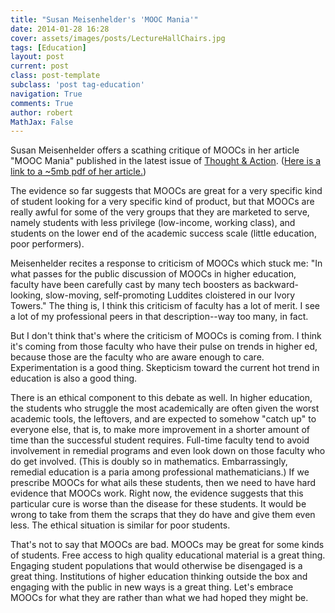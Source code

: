 ```yaml
---
title: "Susan Meisenhelder's 'MOOC Mania'"
date: 2014-01-28 16:28
cover: assets/images/posts/LectureHallChairs.jpg
tags: [Education]
layout: post
current: post
class: post-template
subclass: 'post tag-education'
navigation: True
comments: True
author: robert
MathJax: False
---
```


Susan Meisenhelder offers a scathing critique of MOOCs in her article "MOOC Mania" published in the latest issue of [Thought & Action](http://www.nea.org/home/1821.htm). ([Here is a link to a ~5mb pdf of her article.](http://goo.gl/JY47sV))<!--More-->

The evidence so far suggests that MOOCs are great for a very specific kind of student looking for a very specific kind of product, but that MOOCs are really awful for some of the very groups that they are marketed to serve, namely students with less privilege (low-income, working class), and students on the lower end of the academic success scale (little education, poor performers).

Meisenhelder recites a response to criticism of MOOCs which stuck me: "In what passes for the public discussion of MOOCs in higher education, faculty have been carefully cast by many tech boosters as backward-looking, slow-moving, self-promoting Luddites cloistered in our Ivory Towers." The thing is, I think this criticism of faculty has a lot of merit. I see a lot of my professional peers in that description--way too many, in fact. 

But I don't think that's where the criticism of MOOCs is coming from. I think it's coming from those faculty who have their pulse on trends in higher ed, because those are the faculty who are aware enough to care. Experimentation is a good thing. Skepticism toward the current hot trend in education is also a good thing. 

There is an ethical component to this debate as well. In higher education, the students who struggle the most academically are often given the worst academic tools, the leftovers, and are expected to somehow "catch up" to everyone else, that is, to make more improvement in a shorter amount of time than the successful student requires. Full-time faculty tend to avoid involvement in remedial programs and even look down on those faculty who do get involved. (This is doubly so in mathematics. Embarrassingly, remedial education is a paria among professional mathematicians.) If we prescribe MOOCs for what ails these students, then we need to have hard evidence that MOOCs work. Right now, the evidence suggests that this particular cure is worse than the disease for these students. It would be wrong to take from them the scraps that they do have and give them even less. The ethical situation is similar for poor students. 

That's not to say that MOOCs are bad. MOOCs may be great for some kinds of students. Free access to high quality educational material is a great thing. Engaging student populations that would otherwise be disengaged is a great thing. Institutions of higher education thinking outside the box and engaging with the public in new ways is a great thing. Let's embrace MOOCs for what they are rather than what we had hoped they might be.

